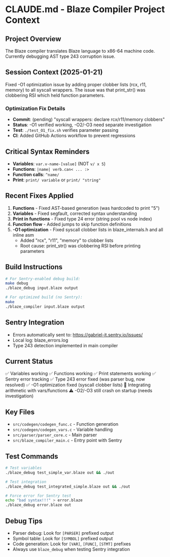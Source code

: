 # CLAUDE.md - Blaze Compiler Project Context

## Project Overview
The Blaze compiler translates Blaze language to x86-64 machine code. Currently debugging AST type 243 corruption issue.

## Session Context (2025-01-21)
Fixed -O1 optimization issue by adding proper clobber lists (rcx, r11, memory) to all syscall wrappers. The issue was that print_str() was clobbering RSI which held function parameters.

### Optimization Fix Details
- **Commit**: (pending) "syscall wrappers: declare rcx/r11/memory clobbers"
- **Status**: -O1 verified working, -O2/-O3 need separate investigation
- **Test**: `./test_O1_fix.sh` verifies parameter passing
- **CI**: Added GitHub Actions workflow to prevent regressions

## Critical Syntax Reminders
- **Variables**: `var.v-name-[value]` (NOT `v/ x 5`)
- **Functions**: `|name| verb.can< ... :>`
- **Function calls**: `^name/`
- **Print**: `print/ variable` or `print/ "string"`

## Recent Fixes Applied
1. **Functions** - Fixed AST-based generation (was hardcoded to print "5")
2. **Variables** - Fixed segfault, corrected syntax understanding
3. **Print in functions** - Fixed type 24 error (string pool vs node index)
4. **Function flow** - Added jumps to skip function definitions
5. **-O1 optimization** - Fixed syscall clobber lists in blaze_internals.h and all inline asm
   - Added "rcx", "r11", "memory" to clobber lists
   - Root cause: print_str() was clobbering RSI before printing parameters

## Build Instructions
```bash
# For Sentry-enabled debug build:
make debug
./blaze_debug input.blaze output

# For optimized build (no Sentry):
make
./blaze_compiler input.blaze output
```

## Sentry Integration
- Errors automatically sent to: https://gabriel-it.sentry.io/issues/
- Local log: blaze_errors.log
- Type 243 detection implemented in main compiler

## Current Status
✅ Variables working
✅ Functions working
✅ Print statements working
✅ Sentry error tracking
✅ Type 243 error fixed (was parser bug, now resolved)
✅ -O1 optimization fixed (syscall clobber lists)
🔧 Integrating arithmetic with vars/functions
⚠️ -O2/-O3 still crash on startup (needs investigation)

## Key Files
- `src/codegen/codegen_func.c` - Function generation
- `src/codegen/codegen_vars.c` - Variable handling
- `src/parser/parser_core.c` - Main parser
- `src/blaze_compiler_main.c` - Entry point with Sentry

## Test Commands
```bash
# Test variables
./blaze_debug test_simple_var.blaze out && ./out

# Test integration
./blaze_debug test_integrated_simple.blaze out && ./out

# Force error for Sentry test
echo "bad syntax!!!" > error.blaze
./blaze_debug error.blaze out
```

## Debug Tips
- Parser debug: Look for `[PARSER]` prefixed output
- Symbol table: Look for `[SYMBOL]` prefixed output
- Code generation: Look for `[VAR]`, `[FUNC]`, `[STMT]` prefixes
- Always use `blaze_debug` when testing Sentry integration